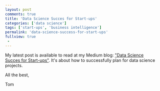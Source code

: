 ```yaml
---
layout: post
comments: true
title: 'Data Science Succes for Start-ups'
categories: ['data science']
tags: ['start-ups', 'business intelligence']
permalink: 'data-science-success-for-start-ups'
fullview: true
 -
---
```


My latest post is available to read at my Medium blog: ["Data Science Succes for Start-ups"](https://medium.com/@tpgmartin/data-science-succes-for-start-ups-53a2867a9f6c). It's about how to successfully plan for data science projects.

All the best,

Tom
